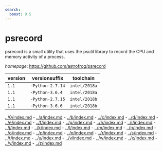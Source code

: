 ```yaml
---
search:
  boost: 0.5
---
```

# psrecord

psrecord is a small utility that uses the psutil library to record the CPU and  memory activity of a process.

*homepage*: <https://github.com/astrofrog/psrecord>

version | versionsuffix | toolchain
--------|---------------|----------
``1.1`` | ``-Python-2.7.14`` | ``intel/2018a``
``1.1`` | ``-Python-3.6.4`` | ``intel/2018a``
``1.1`` | ``-Python-2.7.15`` | ``intel/2018b``
``1.1`` | ``-Python-3.6.6`` | ``intel/2018b``

[../0/index.md](0) - [../a/index.md](a) - [../b/index.md](b) - [../c/index.md](c) - [../d/index.md](d) - [../e/index.md](e) - [../f/index.md](f) - [../g/index.md](g) - [../h/index.md](h) - [../i/index.md](i) - [../j/index.md](j) - [../k/index.md](k) - [../l/index.md](l) - [../m/index.md](m) - [../n/index.md](n) - [../o/index.md](o) - [../p/index.md](p) - [../q/index.md](q) - [../r/index.md](r) - [../s/index.md](s) - [../t/index.md](t) - [../u/index.md](u) - [../v/index.md](v) - [../w/index.md](w) - [../x/index.md](x) - [../y/index.md](y) - [../z/index.md](z)

